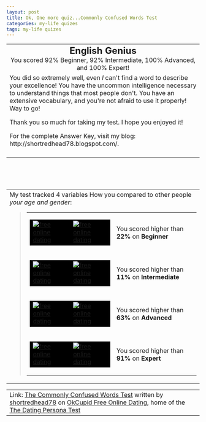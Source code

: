 ```yaml
---
layout: post
title: Ok, One more quiz...Commonly Confused Words Test
categories: my-life quizes
tags: my-life quizes
---
```

  
<table cellpadding="20" align="center">  <tr> <td align="middle"><font size="5"><b>English Genius</b></font><br />You scored 92% Beginner, 92% Intermediate, 100% Advanced, and 100% Expert! </td></tr> <tr> <td>You did so extremely well, even <i>I</i> can't find a word to describe your excellence! You have the uncommon intelligence necessary to understand things that most people don't. You have an extensive vocabulary, and you're not afraid to use it properly! Way to go!  <p>Thank you so much for taking my test. I hope you enjoyed it! </p> <p>For the complete Answer Key, visit my blog: http://shortredhead78.blogspot.com/. </p></td></tr> <tr> <td align="middle"></td></tr></table>
<br />
<br />
<br />
<table cellpadding="20">  <tr> <td><span id="comparisonarea">My test tracked 4 variables How you compared to other people <i>your age and gender</i>:  <blockquote> <table cellspacing="4" cellpadding="0">  <tr> <td> <table cellspacing="1" cellpadding="0" bgcolor="black">  <tr> <td><a href="http://www.okcupid.com/"><img alt="free online dating" src="http://is1.okcupid.com/graphics/0.gif" border="0" /></a></td> <td><a href="http://www.okcupid.com/"><img alt="free online dating" src="http://is1.okcupid.com/graphics/0.gif" border="0" /></a></td></tr></table></td> <td>You scored higher than <b>22%</b> on <b>Beginner</b></td></tr> <tr> <td> <table cellspacing="1" cellpadding="0" bgcolor="black">  <tr> <td><a href="http://www.okcupid.com/"><img alt="free online dating" src="http://is1.okcupid.com/graphics/0.gif" border="0" /></a></td> <td><a href="http://www.okcupid.com/"><img alt="free online dating" src="http://is1.okcupid.com/graphics/0.gif" border="0" /></a></td></tr></table></td> <td>You scored higher than <b>11%</b> on <b>Intermediate</b></td></tr> <tr> <td> <table cellspacing="1" cellpadding="0" bgcolor="black">  <tr> <td><a href="http://www.okcupid.com/"><img alt="free online dating" src="http://is1.okcupid.com/graphics/0.gif" border="0" /></a></td> <td><a href="http://www.okcupid.com/"><img alt="free online dating" src="http://is1.okcupid.com/graphics/0.gif" border="0" /></a></td></tr></table></td> <td>You scored higher than <b>63%</b> on <b>Advanced</b></td></tr> <tr> <td> <table cellspacing="1" cellpadding="0" bgcolor="black">  <tr> <td><a href="http://www.okcupid.com/"><img alt="free online dating" src="http://is1.okcupid.com/graphics/0.gif" border="0" /></a></td> <td><a href="http://www.okcupid.com/"><img alt="free online dating" src="http://is1.okcupid.com/graphics/0.gif" border="0" /></a></td></tr></table></td> <td>You scored higher than <b>91%</b> on <b>Expert</b></td></tr></table></blockquote></span></td></tr></table>
<table cellpadding="20">  <tr> <td>Link: <a href="http://www.okcupid.com/tests/take testid=14457200288064322170">The Commonly Confused Words Test</a> written by <a href="http://www.okcupid.com/profile u=shortredhead78">shortredhead78</a> on <a href="http://www.okcupid.com">OkCupid Free Online Dating</a>, home of the <a href="http://www.okcupid.com/online.dating.persona.test">The Dating Persona Test</a></td></tr></table>